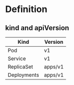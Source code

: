 # Definition

## kind and apiVersion
| Kind        | Version  |
|-------------|----------|
| Pod         | v1       |
| Service     | v1       |
| ReplicaSet  | apps/v1  |
| Deployments | apps/v1  |

